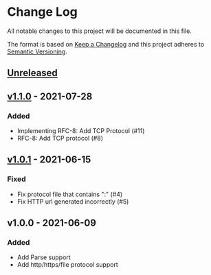 # Change Log

All notable changes to this project will be documented in this file.

The format is based on [Keep a Changelog](https://keepachangelog.com/)
and this project adheres to [Semantic Versioning](https://semver.org/).

## [Unreleased]

## [v1.1.0] - 2021-07-28

### Added

- Implementing RFC-8: Add TCP Protocol (#11)
- RFC-8: Add TCP protocol (#8)

## [v1.0.1] - 2021-06-15

### Fixed

- Fix protocol file that contains ":" (#4)
- Fix HTTP url generated incorrectly (#5)

## v1.0.0 - 2021-06-09

### Added

- Add Parse support
- Add http/https/file protocol support

[Unreleased]: https://github.com/minhjh/go-endpoint/compare/v1.1.0...HEAD
[v1.1.0]: https://github.com/minhjh/go-endpoint/compare/v1.0.1...v1.1.0
[v1.0.1]: https://github.com/minhjh/go-endpoint/compare/v1.0.0...v1.0.1

